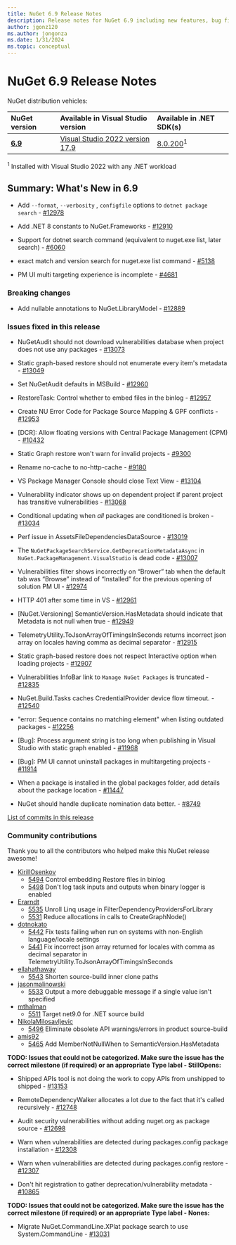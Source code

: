 ```yaml
---
title: NuGet 6.9 Release Notes
description: Release notes for NuGet 6.9 including new features, bug fixes, and DCRs.
author: jgonz120
ms.author: jongonza
ms.date: 1/31/2024
ms.topic: conceptual
---
```


# NuGet 6.9 Release Notes

NuGet distribution vehicles:

| NuGet version | Available in Visual Studio version | Available in .NET SDK(s) |
|:---|:---|:---|
| [**6.9**](https://nuget.org/downloads) | [Visual Studio 2022 version 17.9](https://visualstudio.microsoft.com/downloads/) | [8.0.200](https://dotnet.microsoft.com/download/dotnet/8.0)<sup>1</sup> |

<sup>1</sup> Installed with Visual Studio 2022 with any .NET workload

## Summary: What's New in 6.9

* Add `--format`, `--verbosity` , `configfile` options to `dotnet package search` - [#12978](https://github.com/NuGet/Home/issues/12978)

* Add .NET 8 constants to NuGet.Frameworks  - [#12910](https://github.com/NuGet/Home/issues/12910)

* Support for dotnet search command (equivalent to nuget.exe list, later search) - [#6060](https://github.com/NuGet/Home/issues/6060)

* exact match and version search for nuget.exe list command - [#5138](https://github.com/NuGet/Home/issues/5138)

* PM UI multi targeting experience is incomplete - [#4681](https://github.com/NuGet/Home/issues/4681)

### Breaking changes

* Add nullable annotations to NuGet.LibraryModel - [#12889](https://github.com/NuGet/Home/issues/12889)

### Issues fixed in this release

* NuGetAudit should not download vulnerabilities database when project does not use any packages - [#13073](https://github.com/NuGet/Home/issues/13073)

* Static graph-based restore should not enumerate every item's metadata - [#13049](https://github.com/NuGet/Home/issues/13049)

* Set NuGetAudit defaults in MSBuild - [#12960](https://github.com/NuGet/Home/issues/12960)

* RestoreTask: Control whether to embed files in the binlog - [#12957](https://github.com/NuGet/Home/issues/12957)

* Create NU Error Code for Package Source Mapping & GPF conflicts - [#12953](https://github.com/NuGet/Home/issues/12953)

* [DCR]: Allow floating versions with Central Package Management (CPM) - [#10432](https://github.com/NuGet/Home/issues/10432)

* Static Graph restore won't warn for invalid projects - [#9300](https://github.com/NuGet/Home/issues/9300)

* Rename no-cache to no-http-cache - [#9180](https://github.com/NuGet/Home/issues/9180)

* VS Package Manager Console should close Text View - [#13104](https://github.com/NuGet/Home/issues/13104)

* Vulnerability indicator shows up on dependent project if parent project has transitive vulnerabilities - [#13068](https://github.com/NuGet/Home/issues/13068)

* Conditional updating when *all*  packages are conditioned is broken - [#13034](https://github.com/NuGet/Home/issues/13034)

* Perf issue in AssetsFileDependenciesDataSource - [#13019](https://github.com/NuGet/Home/issues/13019)

* The `NuGetPackageSearchService.GetDeprecationMetadataAsync` in `NuGet.PackageManagement.VisualStudio` is dead code - [#13007](https://github.com/NuGet/Home/issues/13007)

* Vulnerabilities filter shows incorrectly on “Brower” tab when the default tab was “Browse” instead of “Installed” for the previous opening of solution PM UI   - [#12974](https://github.com/NuGet/Home/issues/12974)

* HTTP 401 after some time in VS - [#12961](https://github.com/NuGet/Home/issues/12961)

* [NuGet.Versioning] SemanticVersion.HasMetadata should indicate that Metadata is not null when true - [#12949](https://github.com/NuGet/Home/issues/12949)

* TelemetryUtility.ToJsonArrayOfTimingsInSeconds returns incorrect json array on locales having comma as decimal separator - [#12915](https://github.com/NuGet/Home/issues/12915)

* Static graph-based restore does not respect Interactive option when loading projects - [#12907](https://github.com/NuGet/Home/issues/12907)

* Vulnerabilities InfoBar link to `Manage NuGet Packages` is truncated - [#12835](https://github.com/NuGet/Home/issues/12835)

* NuGet.Build.Tasks caches CredentialProvider device flow timeout. - [#12540](https://github.com/NuGet/Home/issues/12540)

* "error: Sequence contains no matching element" when listing outdated packages - [#12256](https://github.com/NuGet/Home/issues/12256)

* [Bug]: Process argument string is too long when publishing in Visual Studio with static graph enabled - [#11968](https://github.com/NuGet/Home/issues/11968)

* [Bug]: PM UI cannot uninstall packages in multitargeting projects - [#11914](https://github.com/NuGet/Home/issues/11914)

* When a package is installed in the global packages folder, add details about the package location - [#11447](https://github.com/NuGet/Home/issues/11447)

* NuGet should handle duplicate nomination data better.  - [#8749](https://github.com/NuGet/Home/issues/8749)

[List of commits in this release](https://github.com/NuGet/NuGet.Client/compare/6.9.0.74...6.8.0.131)

### Community contributions

Thank you to all the contributors who helped make this NuGet release awesome!

* [KirillOsenkov](https://github.com/NuGet/NuGet.Client/pull/5494)
  * [5494](https://github.com/NuGet/NuGet.Client/pull/5494) Control embedding Restore files in binlog
  * [5498](https://github.com/NuGet/NuGet.Client/pull/5498) Don't log task inputs and outputs when binary logger is enabled
* [Erarndt](https://github.com/NuGet/NuGet.Client/pull/5535)
  * [5535](https://github.com/NuGet/NuGet.Client/pull/5535) Unroll Linq usage in FilterDependencyProvidersForLibrary
  * [5531](https://github.com/NuGet/NuGet.Client/pull/5531) Reduce allocations in calls to CreateGraphNode()
* [dotnokato](https://github.com/NuGet/NuGet.Client/pull/5442)
  * [5442](https://github.com/NuGet/NuGet.Client/pull/5442) Fix tests failing when run on systems with non-English language/locale settings
  * [5441](https://github.com/NuGet/NuGet.Client/pull/5441) Fix incorrect json array returned for locales with comma as decimal separator in TelemetryUtility.ToJsonArrayOfTimingsInSeconds
* [ellahathaway](https://github.com/NuGet/NuGet.Client/pull/5543)
  * [5543](https://github.com/NuGet/NuGet.Client/pull/5543) Shorten source-build inner clone paths
* [jasonmalinowski](https://github.com/NuGet/NuGet.Client/pull/5533)
  * [5533](https://github.com/NuGet/NuGet.Client/pull/5533) Output a more debuggable message if a single value isn't specified
* [mthalman](https://github.com/NuGet/NuGet.Client/pull/5511)
  * [5511](https://github.com/NuGet/NuGet.Client/pull/5511) Target net9.0 for .NET source build
* [NikolaMilosavljevic](https://github.com/NuGet/NuGet.Client/pull/5496)
  * [5496](https://github.com/NuGet/NuGet.Client/pull/5496) Eliminate obsolete API warnings/errors in product source-build
* [amis92](https://github.com/NuGet/NuGet.Client/pull/5465)
  * [5465](https://github.com/NuGet/NuGet.Client/pull/5465) Add MemberNotNullWhen to SemanticVersion.HasMetadata

**TODO: Issues that could not be categorized. Make sure the issue has the correct milestone (if required) or an appropriate Type label - StillOpens:**

* Shipped APIs tool is not doing the work to copy APIs from unshipped to shipped - [#13153](https://github.com/NuGet/Home/issues/13153)

* RemoteDependencyWalker allocates a lot due to the fact that it's called recursively - [#12748](https://github.com/NuGet/Home/issues/12748)

* Audit security vulnerabilities without adding nuget.org as package source  - [#12698](https://github.com/NuGet/Home/issues/12698)

* Warn when vulnerabilities are detected during packages.config package installation - [#12308](https://github.com/NuGet/Home/issues/12308)

* Warn when vulnerabilities are detected during packages.config restore - [#12307](https://github.com/NuGet/Home/issues/12307)

* Don't hit registration to gather deprecation/vulnerability metadata - [#10865](https://github.com/NuGet/Home/issues/10865)

**TODO: Issues that could not be categorized. Make sure the issue has the correct milestone (if required) or an appropriate Type label - Nones:**

* Migrate NuGet.CommandLine.XPlat package search to use System.CommandLine - [#13031](https://github.com/NuGet/Home/issues/13031)


